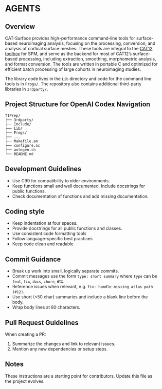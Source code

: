 # AGENTS

## Overview
CAT-Surface provides high-performance command-line tools for surface-based neuroimaging analysis, focusing on the processing, conversion, and analysis of cortical surface meshes.
These tools are integral to the [CAT12 toolbox](https://github.com/ChristianGaser/cat12) for SPM, and serve as the backend for most of CAT12’s surface-based processing, including extraction, smoothing, morphometric analysis, and format conversion. The tools are written in portable C and optimized for efficient batch processing of large cohorts in neuroimaging studies.

The library code lives in the `Lib` directory and code for the command line tools is in `Progs/`. The repository also contains additional third-party libraries in `3rdparty/`.

## Project Structure for OpenAI Codex Navigation

```
T1Prep/
├── 3rdparty/
├── Include/
├── Lib/
├── Progs/
├── ...
├── Makefile.am
├── configure.ac
├── autogen.sh
└── README.md
```

## Development Guidelines
- Use C99 for compatibility to older environments.
- Keep functions small and well documented. Include docstrings for public functions.
- Check documentation of functions and add missing documentation.

## Coding style
- Keep indentation at four spaces.
- Provide docstrings for all public functions and classes.
- Use consistent code formatting tools
- Follow language-specific best practices
- Keep code clean and readable

## Commit Guidance
- Break up work into small, logically separate commits.
- Commit messages use the form `type: short summary` where `type` can be `feat`, `fix`, `docs`, `chore`, etc.
- Reference issues when relevant, e.g. `fix: handle missing atlas path (#12)`.
- Use short (<50 char) summaries and include a blank line before the body.
- Wrap body lines at 80 characters.

## Pull Request Guidelines
When creating a PR:
1. Summarize the changes and link to relevant issues.
2. Mention any new dependencies or setup steps.

## Notes
These instructions are a starting point for contributors. Update this file as the project evolves.